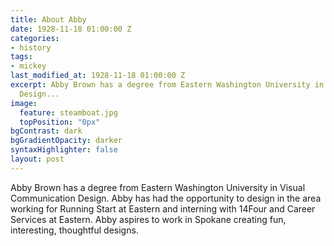 ```yaml
---
title: About Abby
date: 1928-11-18 01:00:00 Z
categories:
- history
tags:
- mickey
last_modified_at: 1928-11-18 01:00:00 Z
excerpt: Abby Brown has a degree from Eastern Washington University in Visual Communication
  Design...
image:
  feature: steamboat.jpg
  topPosition: "0px"
bgContrast: dark
bgGradientOpacity: darker
syntaxHighlighter: false
layout: post
---
```


Abby Brown has a degree from Eastern Washington University in Visual Communication Design. Abby has had the opportunity to design in the area working for Running Start at Eastern and interning with 14Four and Career Services at Eastern. Abby aspires to work in Spokane creating fun, interesting, thoughtful designs.
